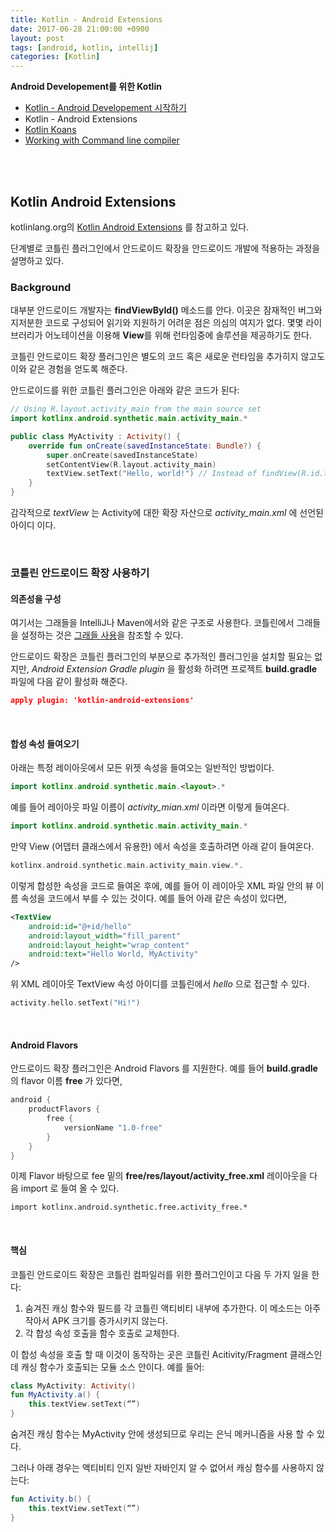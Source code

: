 ```yaml
---
title: Kotlin - Android Extensions
date: 2017-06-28 21:00:00 +0900
layout: post
tags: [android, kotlin, intellij]
categories: [Kotlin]
---
```



**Android Developement를 위한 Kotlin**

 - [Kotlin - Android Developement 시작하기](/kotlin/2017/06/28/tutorial-start-android.html)
 - Kotlin - Android Extensions
 - [Kotlin Koans](/kotlin/2017/06/29/tutorial-koans.html)
 - [Working with Command line compiler](/kotlin/2017/06/28/tutorial-commandline-tools.html)

<br/>
<br/>


## Kotlin Android Extensions

kotlinlang.org의 [Kotlin Android Extensions](https://kotlinlang.org/docs/tutorials/android-plugin.html) 를 참고하고 있다.

단계별로 코틀린 플러그인에서 안드로이드 확장을 안드로이드 개발에 적용하는 과정을 설명하고 있다.


### Background

대부분 안드로이드 개발자는 **findViewById()** 메소드를 안다. 이곳은 잠재적인 버그와 지저분한 코드로 구성되어 읽기와 지원하기 어려운 점은 의심의 여지가 없다. 몇몇 라이브러리가 어노테이션을 이용해 **View**를 위해 런타임중에 솔루션을 제공하기도 한다.

코틀린 안드로이드 확장 플러그인은 별도의 코드 혹은 새로운 런타임을 추가히지 않고도 이와 같은 경험을 얻도록 해준다. 

안드로이드를 위한 코틀린 플러그인은 아래와 같은 코드가 된다:

```kotlin
// Using R.layout.activity_main from the main source set
import kotlinx.android.synthetic.main.activity_main.*

public class MyActivity : Activity() {
    override fun onCreate(savedInstanceState: Bundle?) {
        super.onCreate(savedInstanceState)
        setContentView(R.layout.activity_main)
        textView.setText("Hello, world!") // Instead of findView(R.id.textView) as TextView
    }
}
```

감각적으로 *textView* 는 Activity에 대한 확장 자산으로 *activity_main.xml* 에 선언된 아이디 이다.

<br/>

### 코틀린 안드로이드 확장 사용하기

#### 의존성을 구성

여기서는 그래들을 IntelliJ나 Maven에서와 같은 구조로 사용한다. 코틀린에서 그래들을 설정하는 것은 [그래들 사용](https://kotlinlang.org/docs/reference/using-gradle.html)을 참조할 수 있다.

안드로이드 확장은 코틀린 플러그인의 부분으로 추가적인 플러그인을 설치할 필요는 없지만, *Android Extension Gradle plugin* 을 활성화 하려면 프로젝트 **build.gradle** 파일에 다음 같이 활성화 해준다.

```json
apply plugin: 'kotlin-android-extensions'
```

<br/>

#### 합성 속성 들여오기

아래는 특정 레이아웃에서 모든 위젯 속성을 들여오는 일반적인 방법이다.

```kotlin
import kotlinx.android.synthetic.main.<layout>.*
```

예를 들어 레이아웃 파일 이름이 *activity_mian.xml* 이라면 이렇게 들여온다.

```kotlin
import kotlinx.android.synthetic.main.activity_main.*
```

만약 View (어뎁터 클래스에서 유용한) 에서 속성을 호출하려면 아래 같이 들여온다.

```kotlin
kotlinx.android.synthetic.main.activity_main.view.*.
```

이렇게 합성한 속성을 코드로 들여온 후에, 예를 들어 이 레이아웃 XML 파일 안의 뷰 이름 속성을 코드에서 부를 수 있는 것이다. 예를 들어 아래 같은 속성이 있다면,

```xml
<TextView
    android:id="@+id/hello"
    android:layout_width="fill_parent"
    android:layout_height="wrap_content"
    android:text="Hello World, MyActivity"
/>
```

위 XML 레이아웃 TextView 속성 아이디를 코틀린에서 *hello* 으로 접근할 수 있다.

```kotlin
activity.hello.setText("Hi!")
```

<br/>

#### Android Flavors

안드로이드 확장 플러그인은 Android Flavors 를 지원한다. 예를 들어 **build.gradle** 의 flavor 이름 **free** 가 있다면,

```gradle
android {
    productFlavors {
        free {
            versionName "1.0-free"
        }
    }
}
```

이제 Flavor 바탕으로 fee 밑의 **free/res/layout/activity_free.xml** 레이아웃을 다음 import 로 들여 올 수 있다.

```
import kotlinx.android.synthetic.free.activity_free.*
```

<br/>

#### 핵심

코틀린 안드로이드 확장은 코틀린 컴파일러를 위한 플러그인이고 다음 두 가지 일을 한다:

  1. 숨겨진 캐싱 함수와 필드를 각 코틀린 액티비티 내부에 추가한다. 이 메소드는 아주 작아서 APK 크기를 증가시키지 않는다.
  2. 각 합성 속성 호출을 함수 호출로 교체한다.

이 합성 속성을 호출 할 때 이것이 동작하는 곳은 코틀린 Acitivity/Fragment 클래스인데 캐싱 함수가 호출되는 모듈 소스 안이다. 예를 들어:

```kotlin
class MyActivity: Activity()
fun MyActivity.a() { 
    this.textView.setText(“”) 
}
```

숨겨진 캐싱 함수는 MyActivity 안에 생성되므로 우리는 은닉 메커니즘을 사용 할 수 있다.

그러나 아래 경우는 액티비티 인지 일반 자바인지 알 수 없어서 캐싱 함수를 사용하지 않는다:

```kotlin
fun Activity.b() { 
    this.textView.setText(“”)     
}
```
